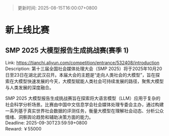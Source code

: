 > 更新时间: 2025-08-15T16:00:07+0800 

# 新上线比赛


## SMP 2025 大模型报告生成挑战赛(赛季 1)
Link: https://tianchi.aliyun.com/competition/entrance/532408/introduction  
Description: 第十三届全国社会媒体处理大会（SMP 2025）将于2025年10月20日至23日在湖北武汉召开。本届大会的主题是“走向人类社会的大模型”，旨在探索在大模型快速发展的今天，大模型赋能人类社会可持续发展的路径，聚焦大模型与人类发展的深度融合。

SMP 2025 大模型报告生成挑战赛旨在探索将大语言模型（LLM）应用于复杂的社会科学分析场景。比赛由中国中文信息学会社会媒体处理专委会主办，通过构建一系列基于真实世界社会数据的评测任务，衡量大模型在理解社会动态、分析公众情绪、洞察舆论趋势和辅助决策方面的能力。  
Deadline: 2025-09-30T23:59:59+0800  
Reward: ￥55000  

